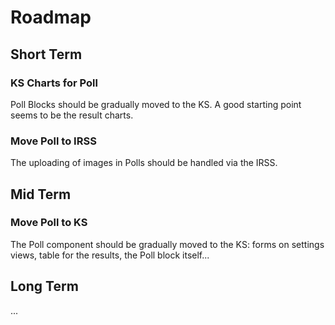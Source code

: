 # Roadmap

## Short Term

### KS Charts for Poll

Poll Blocks should be gradually moved to the KS. A good starting point
seems to be the result charts.

### Move Poll to IRSS

The uploading of images in Polls should be handled via the IRSS.

## Mid Term

### Move Poll to KS

The Poll component should be gradually moved to the KS: forms on
settings views, table for the results, the Poll block itself...

## Long Term

...

